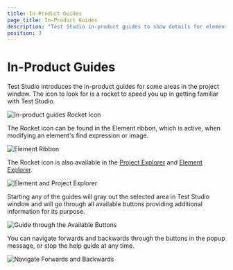 ```yaml
---
title: In-Product Guides
page_title: In-Product Guides
description: "Test Studio in-product guides to show details for elements explorer, test explorer, edit element ribbon"
position: 3
---
```

# In-Product Guides

Test Studio introduces the in-product guides for some areas in the project window. The icon to look for is a rocket to speed you up in getting familiar with Test Studio.

![In-product guides Rocket Icon][1]

The Rocket icon can be found in the Element ribbon, which is active, when modifying an element's find expression or image.

![Element Ribbon][2]

The Rocket icon is also available in the [Project Explorer](/features/project-explorer/overview) and [Element Explorer](/features/elements-explorer/overview).

![Element and Project Explorer][3]

Starting any of the guides will gray out the selected area in Test Studio window and will go through all available buttons providing additional information for its purpose.

![Guide through the Available Buttons][4]

You can navigate forwards and backwards through the buttons in the popup message, or stop the help guide at any time.

![Navigate Forwards and Backwards][5]

[1]: /img/automated-tests/customize-project/in-product-guides/fig1.png
[2]: /img/automated-tests/customize-project/in-product-guides/fig2.png
[3]: /img/automated-tests/customize-project/in-product-guides/fig3.png
[4]: /img/automated-tests/customize-project/in-product-guides/fig4.png
[5]: /img/automated-tests/customize-project/in-product-guides/fig5.png